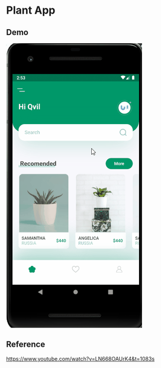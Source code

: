 # Plant App

## Demo

![demo](assets/images/demo.gif)

## Reference

https://www.youtube.com/watch?v=LN668OAUrK4&t=1083s

